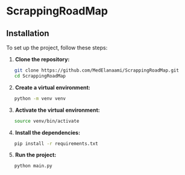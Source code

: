 # ScrappingRoadMap
## Installation

To set up the project, follow these steps:

1.  **Clone the repository:**
   ```bash
      git clone https://github.com/MedElanaami/ScrappingRoadMap.git
      cd ScrappingRoadMap
```
2.  **Create a virtual environment:**
   ```bash
      python -m venv venv
```

3.  **Activate the virtual environment:**
   ```bash
      source venv/bin/activate
```

4.  **Install the dependencies:**
   ```bash
      pip install -r requirements.txt
```
   
5.  **Run the project:**
   ```bash
      python main.py
```